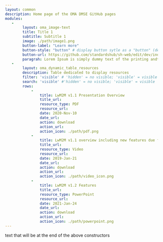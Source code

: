 ```yaml
---
layout: common
description: Home page of the OMA DMSE GitHub pages
modules:
   -
        layout: oma_image-text
        title: Title 1
        subtitle: Subtitle 1
        image: ./path/image1.png
        button-label: "Learn more"
        button-style: "button" # display button sytle as a "button" (default)| or as a "link"
        button-url: https://github.com/standardshub/sh-web/edit/dev/index.markdown
        paragrah: Lorem Ipsum is simply dummy text of the printing andtypesetting industry
   - 
        layout: oma_dynamic_table_resources
        description: Table dedicated to display resources
        filter: 'visible' # 'hidden' = no visible; 'visible' = visible
        search: 'visible' #'hidden' = no visible; 'visible' = visible
        rows:
            -
                title: LwM2M v1.1 Presentation Overview
                title_url:
                resource_type: PDF
                resource_url: 
                date: 2020-Nov-10
                date_url:
                action: download
                action_url:
                action_icon: ./path/pdf.png
            -
                title: LwM2M v1.1 overview including new features due for release in Q2 2019
                title_url:
                resource_type: Video
                resource_url: 
                date: 2019-Jan-21
                date_url:
                action: download
                action_url:
                action_icon: ./path/video_icon.png
            -
                title: LwM2M v1.2 Features
                title_url:
                resource_type: PowerPoint
                resource_url: 
                date: 2021-Jan-24
                date_url:
                action: download
                action_url:
                action_icon: ./path/powerpoint.png
---
```

text that will be at the end of the above constructors
